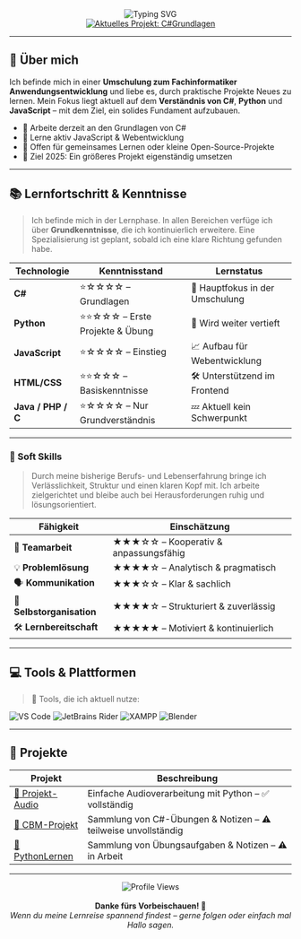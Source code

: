 <div align="center">
  <img src="https://readme-typing-svg.herokuapp.com?font=Fira+Code&size=32&duration=3000&pause=1000&color=2F81F7&center=true&vCenter=true&width=600&lines=Hello+World!;Willkommen+auf+meinem+Profil;Coding+%26+Learning;Python+und+C%23+Enthusiast;Immer+am+Lernen+und+Wachsen" alt="Typing SVG" />
</div>

<div align="center">
  <a href="https://github.com/55Umut/C-Sharp-Grundlagen">
    <img src="https://img.shields.io/badge/🔭%20Aktuell-C%23Grundlagen-brightgreen?style=for-the-badge" alt="Aktuelles Projekt: C#Grundlagen" />
  </a>
</div>

---

## 🚀 Über mich

Ich befinde mich in einer **Umschulung zum Fachinformatiker Anwendungsentwicklung** und liebe es, durch praktische Projekte Neues zu lernen. Mein Fokus liegt aktuell auf dem **Verständnis von C#**, **Python** und **JavaScript** – mit dem Ziel, ein solides Fundament aufzubauen.

- 🔭 Arbeite derzeit an den Grundlagen von C#
- 🌱 Lerne aktiv JavaScript & Webentwicklung
- 🤝 Offen für gemeinsames Lernen oder kleine Open-Source-Projekte
- 🎯 Ziel 2025: Ein größeres Projekt eigenständig umsetzen

---

## 📚 Lernfortschritt & Kenntnisse

> Ich befinde mich in der Lernphase. In allen Bereichen verfüge ich über **Grundkenntnisse**, die ich kontinuierlich erweitere. Eine Spezialisierung ist geplant, sobald ich eine klare Richtung gefunden habe.

| Technologie        | Kenntnisstand                     | Lernstatus                     |
|--------------------|-----------------------------------|--------------------------------|
| **C#**             | ⭐☆☆☆☆ – Grundlagen                | 🚀 Hauptfokus in der Umschulung |
| **Python**         | ⭐⭐☆☆☆ – Erste Projekte & Übung   | 📘 Wird weiter vertieft         |
| **JavaScript**     | ⭐☆☆☆☆ – Einstieg                  | 📈 Aufbau für Webentwicklung    |
| **HTML/CSS**       | ⭐⭐☆☆☆ – Basiskenntnisse           | 🛠 Unterstützend im Frontend    |
| **Java / PHP / C** | ⭐☆☆☆☆ – Nur Grundverständnis      | 💤 Aktuell kein Schwerpunkt     |

---

### 🧩 Soft Skills

> Durch meine bisherige Berufs- und Lebenserfahrung bringe ich Verlässlichkeit, Struktur und einen klaren Kopf mit. Ich arbeite zielgerichtet und bleibe auch bei Herausforderungen ruhig und lösungsorientiert.

| Fähigkeit              | Einschätzung                      |
|------------------------|-----------------------------------|
| 👥 **Teamarbeit**        | ★★★☆☆ – Kooperativ & anpassungsfähig |
| 💡 **Problemlösung**     | ★★★★☆ – Analytisch & pragmatisch     |
| 🗣 **Kommunikation**      | ★★★☆☆ – Klar & sachlich              |
| 📅 **Selbstorganisation**| ★★★★☆ – Strukturiert & zuverlässig   |
| 🛠 **Lernbereitschaft**   | ★★★★★ – Motiviert & kontinuierlich   |

---

## 💻 Tools & Plattformen

> 🔧 Tools, die ich aktuell nutze:

![VS Code](https://img.shields.io/badge/VS_Code-007ACC?style=for-the-badge&logo=visual-studio-code&logoColor=white)
![JetBrains Rider](https://img.shields.io/badge/Rider-000000?style=for-the-badge&logo=jetbrains&logoColor=white)
![XAMPP](https://img.shields.io/badge/XAMPP-FB7A24?style=for-the-badge&logo=xampp&logoColor=white)
![Blender](https://img.shields.io/badge/Blender-F5792A?style=for-the-badge&logo=blender&logoColor=white)

---

## 📌 Projekte

| Projekt | Beschreibung |
|--------|--------------|
| [📁 Projekt-Audio](https://github.com/55Umut/Projekt-Audio) | Einfache Audioverarbeitung mit Python – ✅ vollständig |
| [📁 CBM-Projekt](https://github.com/55Umut/CBM-Projekt) | Sammlung von C#-Übungen & Notizen – ⚠️ teilweise unvollständig |
| [📁 PythonLernen](https://github.com/55Umut/PythonLernen) | Sammlung von Übungsaufgaben & Notizen – ⚠️ in Arbeit |

---

<div align="center">
  <img src="https://komarev.com/ghpvc/?username=55Umut&color=blue" alt="Profile Views" />
  <br><br>
  <b>Danke fürs Vorbeischauen! 👋</b><br>
  <i>Wenn du meine Lernreise spannend findest – gerne folgen oder einfach mal Hallo sagen.</i>
</div>
